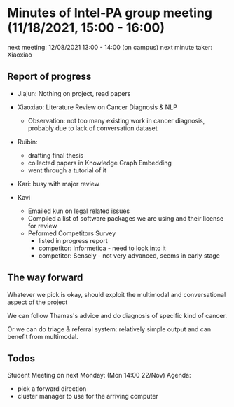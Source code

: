 # Minutes of Intel-PA group meeting (11/18/2021, 15:00 - 16:00)
next meeting: 12/08/2021 13:00 - 14:00 (on campus)
next minute taker: Xiaoxiao

## Report of progress

* Jiajun: Nothing on project, read papers

* Xiaoxiao: Literature Review on Cancer Diagnosis & NLP
    * Observation: not too many existing work in cancer diagnosis, probably due to lack of conversation dataset

* Ruibin:
    * drafting final thesis
    * collected papers in Knowledge Graph Embedding
    * went through a tutorial of it

* Kari: busy with major review

* Kavi
    * Emailed kun on legal related issues
    * Compiled a list of software packages we are using and their license for review
    * Peformed Competitors Survey
        * listed in progress report
        * competitor: informetica - need to look into it
        * competitor: Sensely - not very advanced, seems in early stage

## The way forward

Whatever we pick is okay, should exploit the multimodal and conversational aspect of the project

We can follow Thamas's advice and do diagnosis of specific kind of cancer.

Or we can do triage & referral system: relatively simple output and can benefit from multimodal.

## Todos

Student Meeting on next Monday: (Mon 14:00 22/Nov)
Agenda:
* pick a forward direction
* cluster manager to use for the arriving computer

